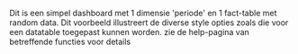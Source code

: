 Dit is een simpel dashboard met 1 dimensie 'periode' en 1 fact-table met random data. Dit voorbeeld illustreert de diverse style opties zoals die voor een datatable toegepast kunnen worden. zie de help-pagina van betreffende functies voor details
